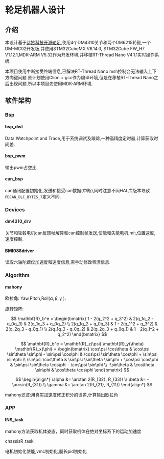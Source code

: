# 轮足机器人设计

## 介绍

本设计基于[达妙科技开源轮足](https://gitee.com/kit-miao/wheel-legged),使用4个DM4310关节和两个DM6215轮毂,一个DM-MC02开发板,并使用STM32CubeMX V6.14.0, STM32Cube FW_H7 V1.12.1,MDK-ARM V5.32作为开发环境,并移植RT-Thread Nano V4.1.1实时操作系统.

本项目使用中断接受终端信息,已解决RT-Thread Nano msh控制台无法输入上下方向键问题.原计划使用Clion + gcc作为编译环境,但是在移植RT-Thread Nano之后出现问题,所以本项目先使用MDK-ARM环境.

## 软件架构

### Bsp

#### bsp_dwt

Data Watchpoint and Trace,用于系统调试及跟踪,一种高精度定时器,计算获取时间差.

#### bsp_pwm

输出pwm占空比.

#### can_bsp

can通讯配置初始化,发送和接受can数据(中断),同时注意不同HAL库版本导致`FDCAN_DLC_BYTES_7`定义不同.

### Devices

#### dm4310_drv

关节和轮毂电机can反馈帧解算和can控制帧发送,使能和失能电机,mit,位置速度,速度控制.

#### BMI088driver

读取六轴陀螺仪加速度和速度信息,需手动修改零漂信息.

### Algorithm

#### mahony

欧拉角: Yaw,Pitch,Roll($\alpha, \beta, \gamma$ ).

旋转矩阵:

$$
\mathbf{R}_b^e = 
\begin{bmatrix}
1 - 2(q_2^2 + q_3^2) & 2(q_1q_2 - q_0q_3)     & 2(q_1q_3 + q_0q_2) \\
2(q_1q_2 + q_0q_3)   & 1 - 2(q_1^2 + q_3^2)   & 2(q_2q_3 - q_0q_1) \\
2(q_1q_3 - q_0q_2)   & 2(q_2q_3 + q_0q_1)     & 1 - 2(q_1^2 + q_2^2)
\end{bmatrix}
$$

$$
\mathbf{R}_b^e = \mathbf{R}_z(\psi) \mathbf{R}_y(\theta) \mathbf{R}_x(\phi) =
\begin{bmatrix}
\cos\psi \cos\theta & \cos\psi \sin\theta \sin\phi - \sin\psi \cos\phi & \cos\psi \sin\theta \cos\phi + \sin\psi \sin\phi \\
\sin\psi \cos\theta & \sin\psi \sin\theta \sin\phi + \cos\psi \cos\phi & \sin\psi \sin\theta \cos\phi - \cos\psi \sin\phi \\
-\sin\theta         & \cos\theta \sin\phi                              & \cos\theta \cos\phi
\end{bmatrix}
$$

$$
\begin{align*}
\alpha &= \arctan 2(R_{32}, R_{33}) \\
\beta &= -\arcsin(R_{31}) \\
\gamma &= \arctan 2(R_{21}, R_{11})
\end{align*}
$$

mahony滤波:用真实加速度修正积分的误差,计算输出欧拉角

### APP

#### INS_task

mahony方法获取机体姿态，同时获取机体在绝对坐标系下的运动加速度

chassisR_task

电机初始化使能,vmc初始化,腿长pid初始化
